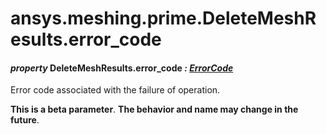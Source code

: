 # ansys.meshing.prime.DeleteMeshResults.error_code



#### *property* DeleteMeshResults.error_code *: [ErrorCode](ansys.meshing.prime.ErrorCode.md#ansys.meshing.prime.ErrorCode)*

Error code associated with the failure of operation.

**This is a beta parameter**. **The behavior and name may change in the future**.

<!-- !! processed by numpydoc !! -->
